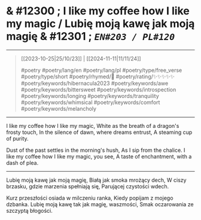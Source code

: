 # & #12300 ; I like my coffee how I like my magic / Lubię moją kawę jak moją magię & #12301 ; *`EN#203 / PL#120`*

---

> [[2023-10-25|25/10/23]] | [[2024-11-11|11/11/24]]
> 
> #poetry 
> #poetry/lang/en  #poetry/lang/pl 
> #poetry/type/free_verse #poetry/type/short 
> #poetry/rhymed/🔴 
> #poetry/rating/✨✨✨✨✨ 
> #poetry/keywords/hibernacula2023 #poetry/keywords/awe #poetry/keywords/bittersweet #poetry/keywords/introspection #poetry/keywords/longing #poetry/keywords/tranquility #poetry/keywords/whimsical #poetry/keywords/comfort #poetry/keywords/melancholy

---

I like my coffee how I like my magic,
White as the breath of a dragon's frosty touch,
In the silence of dawn, where dreams entrust,
A steaming cup of purity.

Dust of the past settles in the morning's hush,
As I sip from the chalice.
I like my coffee how I like my magic, you see,
A taste of enchantment, with a dash of plea.

---

Lubię moją kawę jak moją magię,
Białą jak smoka mrożący dech,
W ciszy brzasku, gdzie marzenia spełniają się,
Parującej czystości wdech.

Kurz przeszłości osiada w milczeniu ranka,
Kiedy popijam z mojego dzbanka.
Lubię moją kawę tak jak magię, waszmości,
Smak oczarowania ze szczyptą błogości.